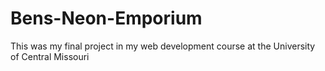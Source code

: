 # Bens-Neon-Emporium
This was my final project in my web development course at the University of Central Missouri
